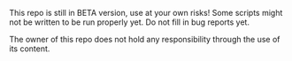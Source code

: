 This repo is still in BETA version, use at your own risks!
Some scripts might not be written to be run properly yet.
Do not fill in bug reports yet.

The owner of this repo does not hold any responsibility through the use of its content.